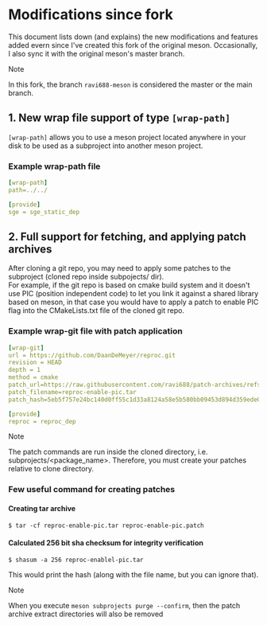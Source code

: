 # Modifications since fork
This document lists down (and explains) the new modifications and features added evern since I've created this fork of the original meson. Occasionally, I also sync it with the original meson's master branch.

> [!Note]
> In this fork, the branch `ravi688-meson` is considered the master or the main branch.

## 1. New wrap file support of type `[wrap-path]`
`[wrap-path]` allows you to use a meson project located anywhere in your disk to be used as a subproject into another meson project. <br>
### Example wrap-path file
```yaml
[wrap-path]
path=../../

[provide]
sge = sge_static_dep
```

## 2. Full support for fetching, and applying patch archives
After cloning a git repo, you may need to apply some patches to the subproject (cloned repo inside subpojects/ dir). <br>
For example, if the git repo is based on cmake build system and it doesn't use PIC (position independent code) to let you link it against a shared library based on meson,
in that case you would have to apply a patch to enable PIC flag into the CMakeLists.txt file of the cloned git repo. <br>
### Example wrap-git file with patch application
```yaml
[wrap-git]
url = https://github.com/DaanDeMeyer/reproc.git
revision = HEAD
depth = 1
method = cmake
patch_url=https://raw.githubusercontent.com/ravi688/patch-archives/refs/heads/main/reproc-enable-pic.tar
patch_filename=reproc-enable-pic.tar
patch_hash=5eb5f757e24bc140d0ff55c1d33a8124a58e5b580bb09453d894d359ede0506e

[provide]
reproc = reproc_dep
```
> [!Note]
> The patch commands are run inside the cloned directory, i.e. subprojects/<package_name>. Therefore, you must create your patches relative to clone directory.

### Few useful command for creating patches
#### Creating tar archive
```
$ tar -cf reproc-enable-pic.tar reproc-enable-pic.patch
```
#### Calculated 256 bit sha checksum for integrity verification
```
$ shasum -a 256 reproc-enablel-pic.tar
```
This would print the hash (along with the file name, but you can ignore that).

> [!Note]
> When you execute `meson subprojects purge --confirm`, then the patch archive extract directories will also be removed
